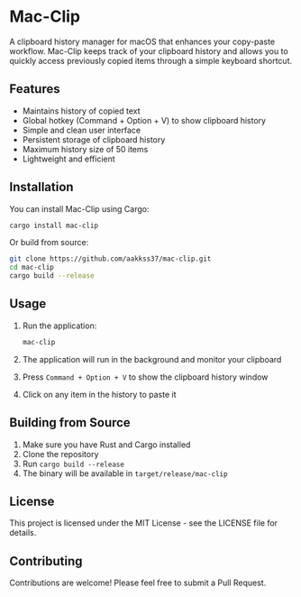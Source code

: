 # Mac-Clip

A clipboard history manager for macOS that enhances your copy-paste workflow. Mac-Clip keeps track of your clipboard history and allows you to quickly access previously copied items through a simple keyboard shortcut.

## Features

- Maintains history of copied text
- Global hotkey (Command + Option + V) to show clipboard history
- Simple and clean user interface
- Persistent storage of clipboard history
- Maximum history size of 50 items
- Lightweight and efficient

## Installation

You can install Mac-Clip using Cargo:

```bash
cargo install mac-clip
```

Or build from source:

```bash
git clone https://github.com/aakkss37/mac-clip.git
cd mac-clip
cargo build --release
```

## Usage

1. Run the application:
   ```bash
   mac-clip
   ```

2. The application will run in the background and monitor your clipboard
3. Press `Command + Option + V` to show the clipboard history window
4. Click on any item in the history to paste it

## Building from Source

1. Make sure you have Rust and Cargo installed
2. Clone the repository
3. Run `cargo build --release`
4. The binary will be available in `target/release/mac-clip`

## License

This project is licensed under the MIT License - see the LICENSE file for details.

## Contributing

Contributions are welcome! Please feel free to submit a Pull Request.

